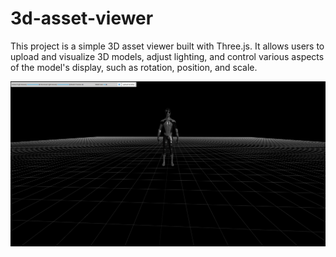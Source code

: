 # 3d-asset-viewer

This project is a simple 3D asset viewer built with Three.js. It allows users to upload and visualize 3D models, adjust lighting, and control various aspects of the model's display, such as rotation, position, and scale.

![preview](/assets/preview.png)